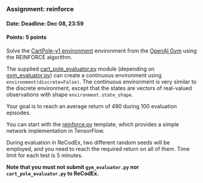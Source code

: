 ### Assignment: reinforce
#### Date: Deadline: Dec 08, 23:59
#### Points: 5 points

Solve the [CartPole-v1 environment](https://gym.openai.com/envs/CartPole-v1)
environment from the [OpenAI Gym](https://gym.openai.com/) using the REINFORCE
algorithm.

The supplied [cart_pole_evaluator.py](https://github.com/ufal/npfl122/tree/past-1920/labs/07/cart_pole_evaluator.py)
module (depending on [gym_evaluator.py](https://github.com/ufal/npfl122/tree/past-1920/labs/07/gym_evaluator.py))
can create a continuous environment using `environment(discrete=False)`.
The continuous environment is very similar to the discrete environment, except
that the states are vectors of real-valued observations with shape `environment.state_shape`.

Your goal is to reach an average return of 490 during 100 evaluation episodes.

You can start with the [reinforce.py](https://github.com/ufal/npfl122/tree/past-1920/labs/07/reinforce.py)
template, which provides a simple network implementation in TensorFlow.

During evaluation in ReCodEx, two different random seeds will be employed, and
you need to reach the required return on all of them. Time limit for each test
is 5 minutes.

**Note that you must not submit `gym_evaluator.py` nor `cart_pole_evaluator.py` to ReCodEx.**
